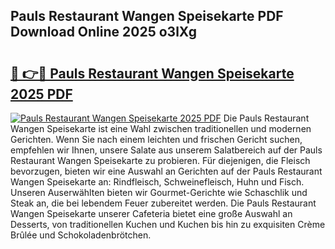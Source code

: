 ## Pauls Restaurant Wangen Speisekarte PDF Download Online 2025 o3lXg

# <h2><a href="http://gce5kh.nevu.top/?p=Pauls+Restaurant+Wangen+Speisekarte">🔗 👉🔴 Pauls Restaurant Wangen Speisekarte 2025 PDF</a></h2>

[![Pauls Restaurant Wangen Speisekarte 2025 PDF](https://i.imgur.com/dBaPXMq.png)](http://gce5kh.nevu.top/?p=Pauls+Restaurant+Wangen+Speisekarte)
Die Pauls Restaurant Wangen Speisekarte ist eine Wahl zwischen traditionellen und modernen Gerichten. Wenn Sie nach einem leichten und frischen Gericht suchen, empfehlen wir Ihnen, unsere Salate aus unserem Salatbereich auf der Pauls Restaurant Wangen Speisekarte zu probieren. Für diejenigen, die Fleisch bevorzugen, bieten wir eine Auswahl an Gerichten auf der Pauls Restaurant Wangen Speisekarte an: Rindfleisch, Schweinefleisch, Huhn und Fisch. Unseren Auserwählten bieten wir Gourmet-Gerichte wie Schaschlik und Steak an, die bei lebendem Feuer zubereitet werden. Die Pauls Restaurant Wangen Speisekarte unserer Cafeteria bietet eine große Auswahl an Desserts, von traditionellen Kuchen und Kuchen bis hin zu exquisiten Crème Brûlée und Schokoladenbrötchen.
